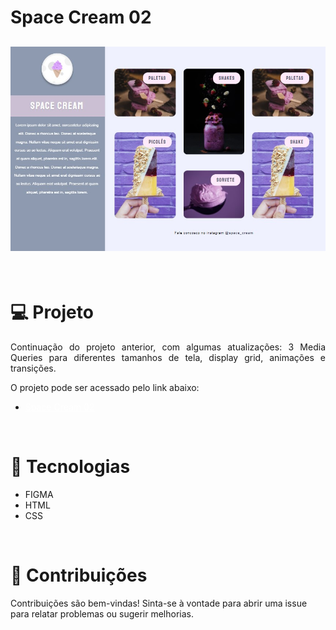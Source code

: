 # Space Cream 02
<h2 align="center">
<img src="./images/img_readme.jpg"> </h2>
<br>

# 💻 Projeto
<p align="justify">
Continuação do projeto anterior, com algumas atualizações: 3 Media Queries para diferentes tamanhos de tela, display grid, animações e transições.</p>

O projeto pode ser acessado pelo link abaixo:
<ul>
    <li><a href="#" target="_blank" style="color: white;">Space Cream 02</a></p>
</ul>

<br> 

# 🚀 Tecnologias

<ul>
    <li>FIGMA</li>
    <li>HTML</li>
    <li>CSS</li>
</ul>

<br>


# 🤝 Contribuições
 <p align="jistify">Contribuições são bem-vindas! Sinta-se à vontade para abrir uma issue para relatar problemas ou sugerir melhorias.</p>